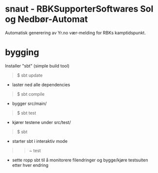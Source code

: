 # snaut - RBKSupporterSoftwares Sol og Nedbør-Automat

Automatisk generering av Yr.no vær-melding for RBKs kamptidspunkt.

# bygging

Installer "sbt" (simple build tool)

 > $ sbt update
- laster ned alle dependencies
 > $ sbt compile
- bygger src/main/
 > $ sbt test
- kjører testene under src/test/
 > $ sbt
- starter sbt i interaktiv mode
 > > ~ test
- sette ropp sbt til å monitorere filendringer og bygge/kjøre testsuiten etter hver endring
